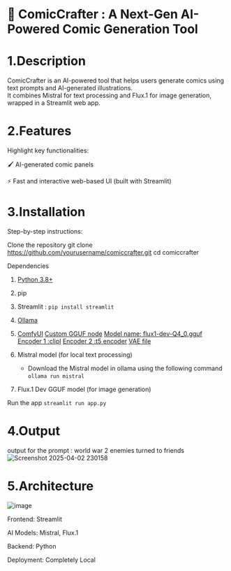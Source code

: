 # 🎨 ComicCrafter  : A Next-Gen AI-Powered Comic Generation Tool 

# 1.Description

ComicCrafter is an AI-powered tool that helps users generate comics using text prompts and AI-generated illustrations.  
It combines Mistral for text processing and Flux.1 for image generation, wrapped in a Streamlit web app.

# 2.Features

Highlight key functionalities:

🖌 AI-generated comic panels

⚡ Fast and interactive web-based UI (built with Streamlit)

# 3.Installation

Step-by-step instructions:

Clone the repository
git clone https://github.com/yourusername/comiccrafter.git
cd comiccrafter

Dependencies
 1. [Python 3.8+](https://www.python.org/downloads/)

 2. pip

 3. Streamlit : ```pip install streamlit```

 4. [Ollama](https://ollama.com/) 

 5. [ComfyUI](https://github.com/comfyanonymous/ComfyUI)
        [Custom GGUF node](https://github.com/city96/ComfyUI-GGUF)
        [Model name: flux1-dev-Q4_0.gguf](https://huggingface.co/city96/FLUX.1-dev-gguf/tree/main)
        [Encoder 1 :clipl](https://huggingface.co/comfyanonymous/flux_text_encoders/tree/main)
        [Encoder 2 :t5 encoder](https://huggingface.co/city96/t5-v1_1-xxl-encoder-gguf/tree/main)
        [VAE file](https://huggingface.co/black-forest-labs/FLUX.1-schnell/blob/main/ae.safetensors)
 6. Mistral model (for local text processing)
    - Download the Mistral model in ollama using the following command
    ```ollama run mistral```
 7. Flux.1 Dev GGUF model (for image generation)

Run the app
```streamlit run app.py```

# 4.Output
output for the prompt : world war 2 enemies turned to friends
![Screenshot 2025-04-02 230158](https://github.com/user-attachments/assets/73d2b9b6-0599-43d9-ac7e-f9bf1ad2274e)



# 5.Architecture

![image](https://github.com/user-attachments/assets/e592eddb-20ac-4eeb-8446-652ea750acbd)


Frontend: Streamlit

AI Models: Mistral, Flux.1

Backend: Python

Deployment: Completely Local









